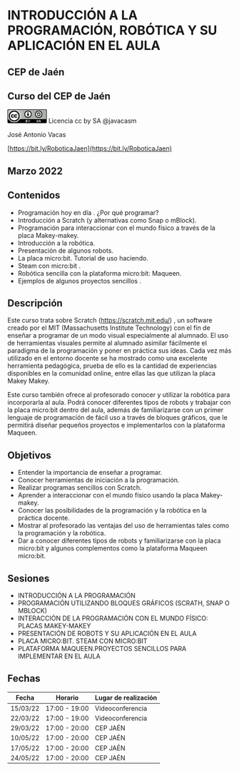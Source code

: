 # INTRODUCCIÓN A LA PROGRAMACIÓN, ROBÓTICA Y SU APLICACIÓN EN EL AULA

## CEP de Jaén


## Curso del CEP de Jaén


[![CCbySA](imagenes/CCbySQ_88x31.png)](./imagenes/Licencia_CC.png) Licencia cc by SA @javacasm

José Antonio Vacas 

[https://bit.ly/RoboticaJaen](https://bit.ly/RoboticaJaen)

## Marzo 2022


## Contenidos

- Programación hoy en día . ¿Por qué programar?
- Introducción a Scratch (y alternativas como Snap o mBlock). 
- Programación para interaccionar con el mundo físico a través de la placa Makey-makey.
- Introducción a la robótica. 
- Presentación de algunos robots.
- La placa micro:bit. Tutorial de uso haciendo.
- Steam con micro:bit .
- Robótica sencilla con la plataforma micro:bit: Maqueen.
- Ejemplos de algunos proyectos sencillos .

## Descripción

Este curso trata sobre Scratch (https://scratch.mit.edu/) , un software creado por el MIT (Massachusetts Institute Technology) con el fin de enseñar a programar de un modo visual especialmente al alumnado. El uso de herramientas visuales permite al alumnado asimilar fácilmente el paradigma de la programación y poner en práctica sus ideas. Cada vez más utilizado en el entorno docente se ha mostrado como una excelente herramienta pedagógica, prueba de ello es la cantidad de experiencias disponibles en la comunidad online, entre ellas las que utilizan la placa Makey Makey.

Este curso también ofrece al profesorado conocer y utilizar la robótica para incorporarla al aula. Podrá conocer diferentes tipos de robots y trabajar con la placa micro:bit dentro del aula, además de familiarizarse con un primer lenguaje de programación de fácil uso a través de bloques gráficos, que le permitirá diseñar pequeños proyectos e implementarlos con la plataforma Maqueen.

## Objetivos

- Entender la importancia de enseñar a programar.
- Conocer herramientas de iniciación a la programación.
- Realizar programas sencillos con Scratch.
- Aprender a interaccionar con el mundo físico usando la placa Makey-makey.
- Conocer las posibilidades de la programación y la robótica en la práctica docente.
- Mostrar al profesorado las ventajas del uso de herramientas tales como la programación y la robótica.
- Dar a conocer diferentes tipos de robots y familiarizarse con la placa micro:bit y algunos complementos como la plataforma Maqueen micro:bit.

## Sesiones

* INTRODUCCIÓN A LA PROGRAMACIÓN 
* PROGRAMACIÓN UTILIZANDO BLOQUES GRÁFICOS (SCRATH,  SNAP O MBLOCK)
* INTERACCIÓN DE LA PROGRAMACIÓN CON EL MUNDO FÍSICO: PLACAS MAKEY-MAKEY
* PRESENTACIÓN DE ROBOTS Y SU APLICACIÓN EN EL AULA
* PLACA MICRO:BIT. STEAM CON MICRO:BIT
* PLATAFORMA MAQUEEN.PROYECTOS SENCILLOS PARA IMPLEMENTAR EN EL AULA

## Fechas

Fecha| Horario| Lugar de realización
---|---|---
15/03/22|17:00 - 19:00| Videoconferencia
22/03/22|17:00 - 19:00| Videoconferencia
29/03/22|17:00 - 20:00| CEP JAÉN
10/05/22|17:00 - 20:00| CEP JAÉN
17/05/22|17:00 - 20:00| CEP JAÉN
24/05/22|17:00 - 20:00| CEP JAÉN
